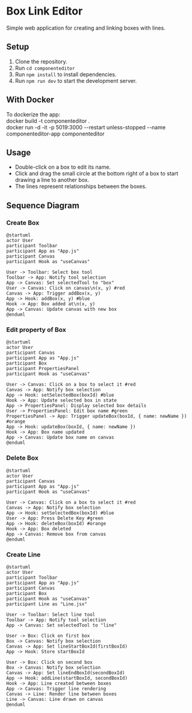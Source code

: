 # Box Link Editor

Simple web application for creating and linking boxes with lines.

## Setup

1. Clone the repository.   
2. Run `cd componenteditor`   
2. Run `npm install` to install dependencies.
3. Run `npm run dev` to start the development server.

## With Docker
To dockerize the app:   
docker build -t componenteditor .   
docker run -d -it -p 5019:3000 --restart unless-stopped --name componenteditor-app componenteditor


## Usage

- Double-click on a box to edit its name.
- Click and drag the small circle at the bottom right of a box to start drawing a line to another box.
- The lines represent relationships between the boxes.

## Sequence Diagram

### Create Box
```plantuml
@startuml
actor User
participant Toolbar
participant App as "App.js"
participant Canvas
participant Hook as "useCanvas"

User -> Toolbar: Select box tool
Toolbar -> App: Notify tool selection
App -> Canvas: Set selectedTool to "box"
User -> Canvas: Click on canvas\n(x, y) #red
Canvas -> App: Trigger addBox(x, y)
App -> Hook: addBox(x, y) #blue
Hook -> App: Box added at\n(x, y)
App -> Canvas: Update canvas with new box
@enduml
```

### Edit property of Box
```plantuml
@startuml
actor User
participant Canvas
participant App as "App.js"
participant Box
participant PropertiesPanel
participant Hook as "useCanvas"

User -> Canvas: Click on a box to select it #red
Canvas -> App: Notify box selection
App -> Hook: setSelectedBox(boxId) #blue
Hook -> App: Update selected box in state
App -> PropertiesPanel: Display selected box details
User -> PropertiesPanel: Edit box name #green
PropertiesPanel -> App: Trigger updateBox(boxId, { name: newName }) #orange
App -> Hook: updateBox(boxId, { name: newName })
Hook -> App: Box name updated
App -> Canvas: Update box name on canvas
@enduml
```

### Delete Box
```plantuml
@startuml
actor User
participant Canvas
participant App as "App.js"
participant Hook as "useCanvas"

User -> Canvas: Click on a box to select it #red
Canvas -> App: Notify box selection
App -> Hook: setSelectedBox(boxId) #blue
User -> App: Press Delete Key #green
App -> Hook: deleteBox(boxId) #orange
Hook -> App: Box deleted
App -> Canvas: Remove box from canvas
@enduml
```

### Create Line
```plantuml
@startuml
actor User
participant Toolbar
participant App as "App.js"
participant Canvas
participant Box
participant Hook as "useCanvas"
participant Line as "Line.jsx"

User -> Toolbar: Select line tool
Toolbar -> App: Notify tool selection
App -> Canvas: Set selectedTool to "line"

User -> Box: Click on first box
Box -> Canvas: Notify box selection
Canvas -> App: Set lineStartBoxId(firstBoxId)
App -> Hook: Store startBoxId

User -> Box: Click on second box
Box -> Canvas: Notify box selection
Canvas -> App: Set lineEndBoxId(secondBoxId)
App -> Hook: addLine(startBoxId, secondBoxId)
Hook -> App: Line created between boxes
App -> Canvas: Trigger line rendering
Canvas -> Line: Render line between boxes
Line -> Canvas: Line drawn on canvas
@enduml
```